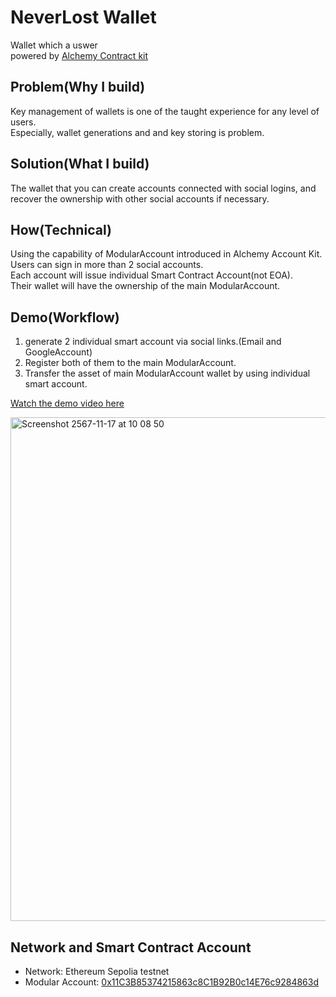 # NeverLost Wallet
Wallet which a uswer  
powered by [Alchemy Contract kit](https://accountkit.alchemy.com/smart-contracts/overview)

## Problem(Why I build) 
Key management of wallets is one of the taught experience for any level of users.   
Especially, wallet generations and and key storing is problem.

## Solution(What I build)
The wallet that you can create accounts connected with social logins, and recover the ownership with other social accounts if necessary.

## How(Technical)
Using the capability of ModularAccount introduced in Alchemy Account Kit.  
Users can sign in more than 2 social accounts.   
Each account will issue individual Smart Contract Account(not EOA).   
Their wallet will have the ownership of the main ModularAccount.

## Demo(Workflow) 
1. generate 2 individual smart account via social links.(Email and GoogleAccount)
2. Register both of them to the main ModularAccount.
3. Transfer the asset of main ModularAccount wallet by using individual smart account.

[Watch the demo video here](https://www.loom.com/embed/11a68039ddc64211bf4d95a75aba4deb?sid=efd75226-b697-4f62-8442-15c545163665)

<img width="806" alt="Screenshot 2567-11-17 at 10 08 50" src="https://github.com/user-attachments/assets/8b5d05dc-d656-481e-ab63-5748ac67b4e1">

## Network and Smart Contract Account
- Network: Ethereum Sepolia testnet
- Modular Account: [0x11C3B85374215863c8C1B92B0c14E76c9284863d](https://sepolia.etherscan.io/address/0x11C3B85374215863c8C1B92B0c14E76c9284863d#tokentxns)

